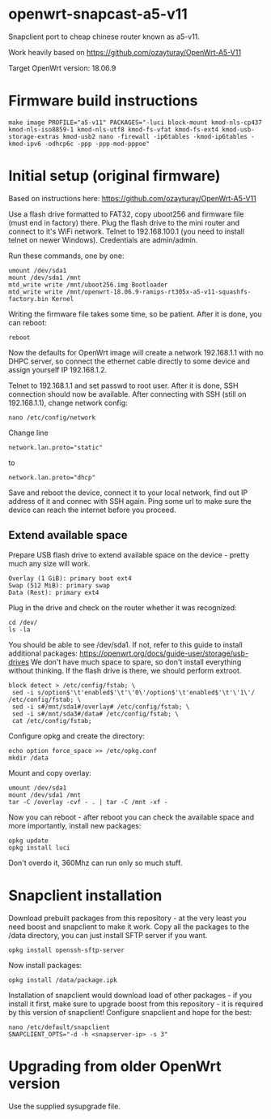 # openwrt-snapcast-a5-v11
Snapclient port to cheap chinese router known as a5-v11.

Work heavily based on https://github.com/ozayturay/OpenWrt-A5-V11

Target OpenWrt version: 18.06.9


# Firmware build instructions
    make image PROFILE="a5-v11" PACKAGES="-luci block-mount kmod-nls-cp437 kmod-nls-iso8859-1 kmod-nls-utf8 kmod-fs-vfat kmod-fs-ext4 kmod-usb-storage-extras kmod-usb2 nano -firewall -ip6tables -kmod-ip6tables -kmod-ipv6 -odhcp6c -ppp -ppp-mod-pppoe"

# Initial setup (original firmware)
Based on instructions here: https://github.com/ozayturay/OpenWrt-A5-V11

Use a flash drive formatted to FAT32, copy uboot256 and firmware file (must end in factory) there. Plug the flash drive to the mini router and connect to it's WiFi network. Telnet to 192.168.100.1 (you need to install telnet on newer Windows).
Credentials are admin/admin.

Run these commands, one by one:

    umount /dev/sda1
    mount /dev/sda1 /mnt
    mtd_write write /mnt/uboot256.img Bootloader
    mtd_write write /mnt/openwrt-18.06.9-ramips-rt305x-a5-v11-squashfs-factory.bin Kernel

Writing the firmware file takes some time, so be patient. After it is done, you can reboot:

    reboot

Now the defaults for OpenWrt image will create a network 192.168.1.1 with no DHPC server, so connect the ethernet cable directly to some device and assign yourself IP 192.168.1.2.

Telnet to 192.168.1.1 and set passwd to root user. After it is done, SSH connection should now be available. After connecting with SSH (still on 192.168.1.1), change network config:

    nano /etc/config/network

Change line

    network.lan.proto="static"

to

    network.lan.proto="dhcp"

Save and reboot the device, connect it to your local network, find out IP address of it and connec with SSH again. Ping some url to make sure the device can reach the internet before you proceed.

## Extend available space

Prepare USB flash drive to extend available space on the device - pretty much any size will work.

    Overlay (1 GiB): primary boot ext4
    Swap (512 MiB): primary swap
    Data (Rest): primary ext4

Plug in the drive and check on the router whether it was recognized:

    cd /dev/
    ls -la

You should be able to see /dev/sda1. If not, refer to this guide to install additional packages: https://openwrt.org/docs/guide-user/storage/usb-drives We don't have much space to spare, so don't install everything without thinking.
If the flash drive is there, we should perform extroot.

    block detect > /etc/config/fstab; \
     sed -i s/option$'\t'enabled$'\t'\'0\'/option$'\t'enabled$'\t'\'1\'/ /etc/config/fstab; \
     sed -i s#/mnt/sda1#/overlay# /etc/config/fstab; \
     sed -i s#/mnt/sda3#/data# /etc/config/fstab; \
     cat /etc/config/fstab;

Configure opkg and create the directory:

    echo option force_space >> /etc/opkg.conf
    mkdir /data

Mount and copy overlay:

    umount /dev/sda1
    mount /dev/sda1 /mnt
    tar -C /overlay -cvf - . | tar -C /mnt -xf -

Now you can reboot - after reboot you can check the available space and more importantly, install new packages:

    opkg update
    opkg install luci

Don't overdo it, 360Mhz can run only so much stuff.

# Snapclient installation

Download prebuilt packages from this repository - at the very least you need boost and snapclient to make it work. Copy all the packages to the /data directory, you can just install SFTP server if you want.

    opkg install openssh-sftp-server

Now install packages:

    opkg install /data/package.ipk

Installation of snapclient would download load of other packages - if you install it first, make sure to upgrade boost from this repository - it is required by this version of snapclient!
Configure snapclient and hope for the best:
      
    nano /etc/default/snapclient
    SNAPCLIENT_OPTS="-d -h <snapserver-ip> -s 3"

# Upgrading from older OpenWrt version
Use the supplied sysupgrade file.
